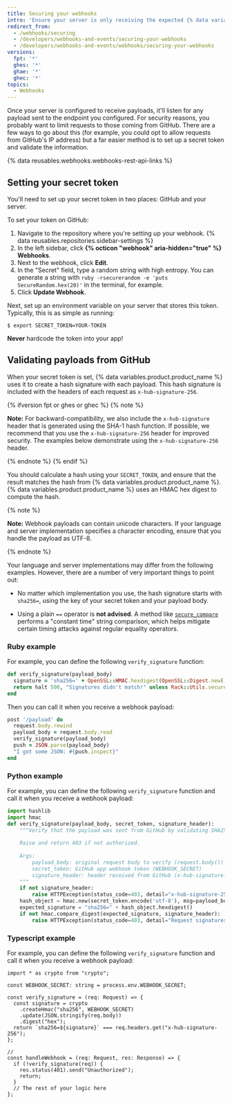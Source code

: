 ```yaml
---
title: Securing your webhooks
intro: 'Ensure your server is only receiving the expected {% data variables.product.prodname_dotcom %} requests for security reasons.'
redirect_from:
  - /webhooks/securing
  - /developers/webhooks-and-events/securing-your-webhooks
  - /developers/webhooks-and-events/webhooks/securing-your-webhooks
versions:
  fpt: '*'
  ghes: '*'
  ghae: '*'
  ghec: '*'
topics:
  - Webhooks
---
```

Once your server is configured to receive payloads, it'll listen for any payload sent to the endpoint you configured. For security reasons, you probably want to limit requests to those coming from GitHub. There are a few ways to go about this (for example, you could opt to allow requests from GitHub's IP address) but a far easier method is to set up a secret token and validate the information.

{% data reusables.webhooks.webhooks-rest-api-links %}

## Setting your secret token

You'll need to set up your secret token in two places: GitHub and your server.

To set your token on GitHub:

1. Navigate to the repository where you're setting up your webhook.
{% data reusables.repositories.sidebar-settings %}
1. In the left sidebar, click **{% octicon "webhook" aria-hidden="true" %} Webhooks**.
1. Next to the webhook, click **Edit**.
2. In the "Secret" field, type a random string with high entropy. You can generate a string with `ruby -rsecurerandom -e 'puts SecureRandom.hex(20)'` in the terminal, for example.
3. Click **Update Webhook**.

Next, set up an environment variable on your server that stores this token. Typically, this is as simple as running:

```shell
$ export SECRET_TOKEN=YOUR-TOKEN
```

**Never** hardcode the token into your app!

## Validating payloads from GitHub

When your secret token is set, {% data variables.product.product_name %} uses it to create a hash signature with each payload. This hash signature is included with the headers of each request as `x-hub-signature-256`.

{% ifversion fpt or ghes or ghec %}
{% note %}

**Note:** For backward-compatibility, we also include the `x-hub-signature` header that is generated using the SHA-1 hash function. If possible, we recommend that you use the `x-hub-signature-256` header for improved security. The examples below demonstrate using the `x-hub-signature-256` header.

{% endnote %}
{% endif %}

You should calculate a hash using your `SECRET_TOKEN`, and ensure that the result matches the hash from {% data variables.product.product_name %}. {% data variables.product.product_name %} uses an HMAC hex digest to compute the hash.

{% note %}

**Note:** Webhook payloads can contain unicode characters. If your language and server implementation specifies a character encoding, ensure that you handle the payload as UTF-8.

{% endnote %}

Your language and server implementations may differ from the following examples. However, there are a number of very important things to point out:

* No matter which implementation you use, the hash signature starts with `sha256=`, using the key of your secret token and your payload body.

* Using a plain `==` operator is **not advised**. A method like [`secure_compare`][secure_compare] performs a "constant time" string comparison, which helps mitigate certain timing attacks against regular equality operators.

### Ruby example

For example, you can define the following `verify_signature` function:

``` ruby
def verify_signature(payload_body)
  signature = 'sha256=' + OpenSSL::HMAC.hexdigest(OpenSSL::Digest.new('sha256'), ENV['SECRET_TOKEN'], payload_body)
  return halt 500, "Signatures didn't match!" unless Rack::Utils.secure_compare(signature, request.env['HTTP_X_HUB_SIGNATURE_256'])
end
```

Then you can call it when you receive a webhook payload:

``` ruby
post '/payload' do
  request.body.rewind
  payload_body = request.body.read
  verify_signature(payload_body)
  push = JSON.parse(payload_body)
  "I got some JSON: #{push.inspect}"
end
```

### Python example

For example, you can define the following `verify_signature` function and call it when you receive a webhook payload:

```python
import hashlib
import hmac
def verify_signature(payload_body, secret_token, signature_header):
    """Verify that the payload was sent from GitHub by validating SHA256.
    
    Raise and return 403 if not authorized.
    
    Args:
        payload_body: original request body to verify (request.body())
        secret_token: GitHub app webhook token (WEBHOOK_SECRET)
        signature_header: header received from GitHub (x-hub-signature-256)
    """
    if not signature_header:
        raise HTTPException(status_code=403, detail="x-hub-signature-256 header is missing!")
    hash_object = hmac.new(secret_token.encode('utf-8'), msg=payload_body, digestmod=hashlib.sha256)
    expected_signature = "sha256=" + hash_object.hexdigest()
    if not hmac.compare_digest(expected_signature, signature_header):
        raise HTTPException(status_code=403, detail="Request signatures didn't match!")
```

### Typescript example

For example, you can define the following `verify_signature` function and call it when you receive a webhook payload:

```javascript{:copy}
import * as crypto from "crypto";

const WEBHOOK_SECRET: string = process.env.WEBHOOK_SECRET;

const verify_signature = (req: Request) => {
  const signature = crypto
    .createHmac("sha256", WEBHOOK_SECRET)
    .update(JSON.stringify(req.body))
    .digest("hex");
  return `sha256=${signature}` === req.headers.get("x-hub-signature-256");
};

//
const handleWebhook = (req: Request, res: Response) => {
  if (!verify_signature(req)) {
    res.status(401).send("Unauthorized");
    return;
  }
  // The rest of your logic here
};
```

[secure_compare]: https://rubydoc.info/github/rack/rack/main/Rack/Utils:secure_compare
